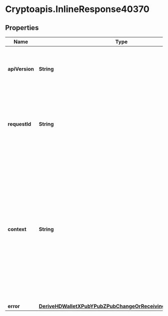 # Cryptoapis.InlineResponse40370

## Properties

Name | Type | Description | Notes
------------ | ------------- | ------------- | -------------
**apiVersion** | **String** | Specifies the version of the API that incorporates this endpoint. | 
**requestId** | **String** | Defines the ID of the request. The &#x60;requestId&#x60; is generated by Crypto APIs and it&#39;s unique for every request. | 
**context** | **String** | In batch situations the user can use the context to correlate responses with requests. This property is present regardless of whether the response was successful or returned as an error. &#x60;context&#x60; is specified by the user. | [optional] 
**error** | [**DeriveHDWalletXPubYPubZPubChangeOrReceivingAddressesE403**](DeriveHDWalletXPubYPubZPubChangeOrReceivingAddressesE403.md) |  | 


